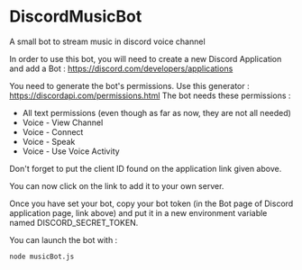 # DiscordMusicBot
A small bot to stream music in discord voice channel

In order to use this bot, you will need to create a new Discord Application and add a Bot : 
https://discord.com/developers/applications

You need to generate the bot's permissions. Use this generator : https://discordapi.com/permissions.html
The bot needs these permissions :
- All text permissions (even though as far as now, they are not all needed)
- Voice - View Channel
- Voice - Connect
- Voice - Speak
- Voice - Use Voice Activity

Don't forget to put the client ID found on the application link given above.

You can now click on the link to add it to your own server.

Once you have set your bot, copy your bot token (in the Bot page of Discord application page, link above) and put it in a new environment variable named DISCORD_SECRET_TOKEN.

You can launch the bot with : 
```sh
node musicBot.js
```


